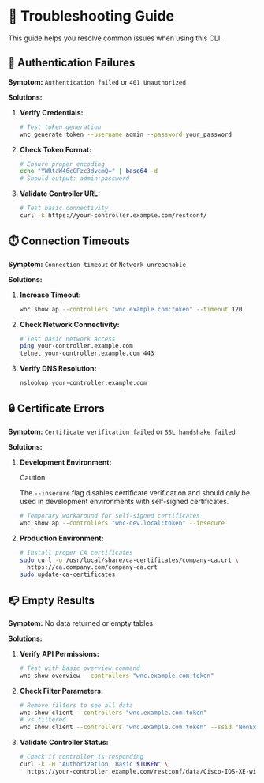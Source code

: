 # 🚨 Troubleshooting Guide

This guide helps you resolve common issues when using this CLI.

## 🔐 Authentication Failures

**Symptom:** `Authentication failed` or `401 Unauthorized`

**Solutions:**

1. **Verify Credentials:**

   ```bash
   # Test token generation
   wnc generate token --username admin --password your_password
   ```

2. **Check Token Format:**

   ```bash
   # Ensure proper encoding
   echo "YWRtaW46cGFzc3dvcmQ=" | base64 -d
   # Should output: admin:password
   ```

3. **Validate Controller URL:**

   ```bash
   # Test basic connectivity
   curl -k https://your-controller.example.com/restconf/
   ```

## ⏱️ Connection Timeouts

**Symptom:** `Connection timeout` or `Network unreachable`

**Solutions:**

1. **Increase Timeout:**

   ```bash
   wnc show ap --controllers "wnc.example.com:token" --timeout 120
   ```

2. **Check Network Connectivity:**

   ```bash
   # Test basic network access
   ping your-controller.example.com
   telnet your-controller.example.com 443
   ```

3. **Verify DNS Resolution:**

   ```bash
   nslookup your-controller.example.com
   ```

## 🔒 Certificate Errors

**Symptom:** `Certificate verification failed` or `SSL handshake failed`

**Solutions:**

1. **Development Environment:**

   > [!CAUTION]
   > The `--insecure` flag disables certificate verification and should only be used in development environments with self-signed certificates.

   ```bash
   # Temporary workaround for self-signed certificates
   wnc show ap --controllers "wnc-dev.local:token" --insecure
   ```

2. **Production Environment:**

   ```bash
   # Install proper CA certificates
   sudo curl -o /usr/local/share/ca-certificates/company-ca.crt \
     https://ca.company.com/company-ca.crt
   sudo update-ca-certificates
   ```

## 📭 Empty Results

**Symptom:** No data returned or empty tables

**Solutions:**

1. **Verify API Permissions:**

   ```bash
   # Test with basic overview command
   wnc show overview --controllers "wnc.example.com:token"
   ```

2. **Check Filter Parameters:**

   ```bash
   # Remove filters to see all data
   wnc show client --controllers "wnc.example.com:token"
   # vs filtered
   wnc show client --controllers "wnc.example.com:token" --ssid "NonExistentSSID"
   ```

3. **Validate Controller Status:**

   ```bash
   # Check if controller is responding
   curl -k -H "Authorization: Basic $TOKEN" \
     https://your-controller.example.com/restconf/data/Cisco-IOS-XE-wireless-access-point-oper:access-point-oper-data
   ```
